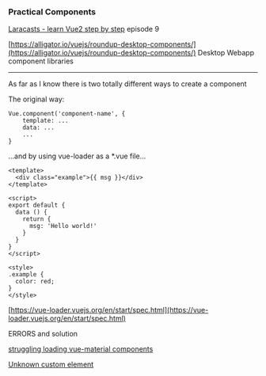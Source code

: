 ### Practical Components

[Laracasts - learn Vue2 step by step](https://laracasts.com/series/learn-vue-2-step-by-step/episodes/9?autoplay=true)    episode 9

[https://alligator.io/vuejs/roundup-desktop-components/](https://alligator.io/vuejs/roundup-desktop-components/)    Desktop Webapp component libraries

---

As far as I know there is two totally different ways to create a component

The original way:

```
Vue.component('component-name', {
    template: ...
    data: ...
    ...
}
```

...and by using vue-loader as a \*.vue file...

```
<template>
  <div class="example">{{ msg }}</div>
</template>

<script>
export default {
  data () {
    return {
      msg: 'Hello world!'
    }
  }
}
</script>

<style>
.example {
  color: red;
}
</style>
```

[https://vue-loader.vuejs.org/en/start/spec.html](https://vue-loader.vuejs.org/en/start/spec.html)



ERRORS and solution

[struggling loading vue-material components](https://forum.vuejs.org/t/struggling-loading-vue-material-components-the-first-time/11018/2)

[Unknown custom element](https://forum-archive.vuejs.org/topic/2036/component-inside-component-unknown-custom-element-error-vueify/4)




